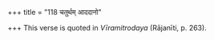+++
title = "118 चतुर्थम् आददानो"

+++
This verse is quoted in *Vīramitrodaya* (Rājanīti, p. 263).


